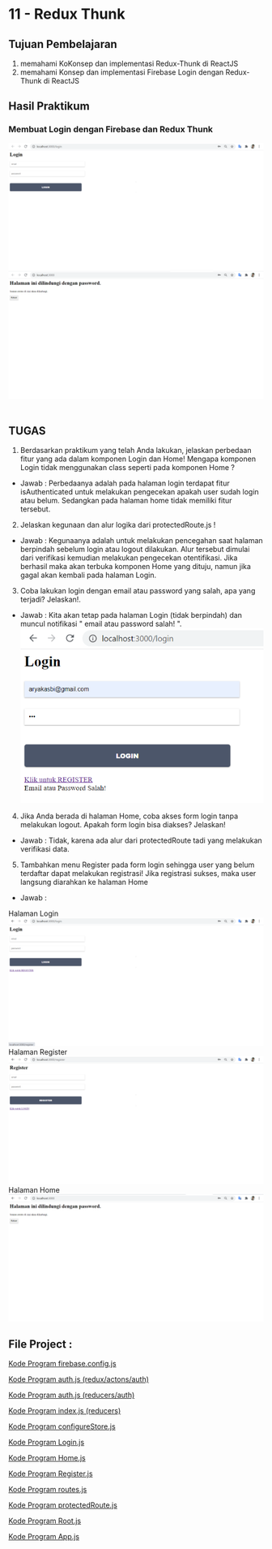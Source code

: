 # 11 - Redux Thunk

## Tujuan Pembelajaran

1. memahami KoKonsep dan implementasi Redux-Thunk di ReactJS
2. memahami Konsep dan implementasi Firebase Login dengan Redux-Thunk di ReactJS


## Hasil Praktikum

### Membuat Login dengan Firebase dan Redux Thunk
![contoh gambar](img/1.png)
![contoh gambar](img/2.png)
<br></br>

## TUGAS

1. Berdasarkan praktikum yang telah Anda lakukan, jelaskan perbedaan fitur yang ada dalam komponen Login dan Home! Mengapa komponen Login tidak menggunakan class seperti pada komponen Home ?

- Jawab : Perbedaanya adalah pada halaman login terdapat fitur isAuthenticated untuk melakukan pengecekan apakah user sudah login atau belum. Sedangkan pada halaman home tidak memiliki fitur tersebut.

2. Jelaskan kegunaan dan alur logika dari protectedRoute.js !

- Jawab : Kegunaanya adalah untuk melakukan pencegahan saat halaman berpindah sebelum login atau logout dilakukan. Alur tersebut dimulai dari verifikasi kemudian melakukan pengecekan otentifikasi. Jika berhasil maka akan terbuka komponen Home yang dituju, namun jika gagal akan kembali pada halaman Login.

3. Coba lakukan login dengan email atau password yang salah, apa yang terjadi? Jelaskan!.

- Jawab : Kita akan tetap pada halaman Login (tidak berpindah) dan muncul notifikasi " email atau password salah! ". ![contoh gambar](img/salah.png)


4. Jika Anda berada di halaman Home, coba akses form login tanpa melakukan logout. Apakah form login bisa diakses? Jelaskan!

- Jawab : Tidak, karena ada alur dari protectedRoute tadi yang melakukan verifikasi data.

5. Tambahkan menu Register pada form login sehingga user yang belum terdaftar dapat melakukan registrasi! Jika registrasi sukses, maka user langsung diarahkan ke halaman Home

- Jawab : 

Halaman Login![contoh gambar](img/tugas.png)
Halaman Register![contoh gambar](img/tugas2.png)
Halaman Home![contoh gambar](img/tugas3.png)

## File Project :
[Kode Program firebase.config.js](../../src/11_Redux_Thunk/src/firebase.config.js)

[Kode Program auth.js (redux/actons/auth)](../../src/11_Redux_Thunk/src/redux/actions/auth.js)

[Kode Program auth.js (reducers/auth)](../../src/11_Redux_Thunk/src/redux/reducers/auth.js)

[Kode Program index.js (reducers)](../../src/11_Redux_Thunk/src/redux/reducers/index.js)

[Kode Program configureStore.js](../../src/11_Redux_Thunk/src/redux/configureStore.js)

[Kode Program Login.js](../../src/11_Redux_Thunk/src/components/Login.js)

[Kode Program Home.js](../../src/11_Redux_Thunk/src/components/Home.js)

[Kode Program Register.js](../../src/11_Redux_Thunk/src/components/Register.js)

[Kode Program routes.js](../../src/11_Redux_Thunk/src/components/routes.js)

[Kode Program protectedRoute.js](../../src/11_Redux_Thunk/src/routes/protectedRoute.js)

[Kode Program Root.js](../../src/11_Redux_Thunk/src/root.js)

[Kode Program App.js](../../src/11_Redux_Thunk/src/App.js)

